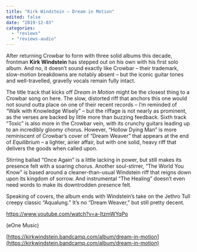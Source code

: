 ```yaml
---
title: "Kirk Windstein – Dream in Motion"
edited: false
date: "2019-12-03"
categories:
  - "reviews"
  - "reviews-audio"
---
```


After returning Crowbar to form with three solid albums this decade, frontman **Kirk Windstein** has stepped out on his own with his first solo album. And no, it doesn’t sound exactly like Crowbar – their trademark, slow-motion breakdowns are notably absent – but the iconic guitar tones and well-travelled, gravelly vocals remain fully intact.

The title track that kicks off _Dream in Motion_ might be the closest thing to a Crowbar song on here. The slow, distorted riff that anchors this one would not sound outta place on one of their recent records – I’m reminded of “Walk with Knowledge Wisely” – but the riffage is not nearly as prominent, as the verses are backed by little more than buzzing feedback. Sixth track “Toxic” is also more in the Crowbar vein, with its crunchy guitars leading up to an incredibly gloomy chorus. However, “Hollow Dying Man” is more reminiscent of Crowbar’s cover of “Dream Weaver” that appears at the end of _Equilibrium_ – a lighter, airier affair, but with one solid, heavy riff that delivers the goods when called upon.

Stirring ballad “Once Again” is a little lacking in power, but still makes its presence felt with a soaring chorus. Another soul-stirrer, “The World You Know” is based around a cleaner-than-usual Windstein riff that reigns down upon its kingdom of sorrow. And instrumental “The Healing” doesn’t even need words to make its downtrodden presence felt.

Speaking of covers, the album ends with Windstein’s take on the Jethro Tull creepy classic “Aqualung.” It’s no “Dream Weaver,” but still pretty decent.

https://www.youtube.com/watch?v=a-ItzmWYqPo

(eOne Music)

[https://kirkwindstein.bandcamp.com/album/dream-in-motion](https://kirkwindstein.bandcamp.com/album/dream-in-motion)
